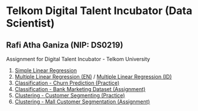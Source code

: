 # Telkom Digital Talent Incubator (Data Scientist)
## Rafi Atha Ganiza (NIP: DS0219)
Assignment for Digital Talent Incubator - Telkom University

1. [Simple Linear Regression](https://colab.research.google.com/github/rc-dbe/dti/blob/main/001_regression.ipynb)
2. [Multiple Linear Regression (EN)](https://colab.research.google.com/github/rafiag/DTI-Linear-Regression/blob/main/002_Multi_Linear_Regression_(EN).ipynb) / [Multiple Linear Regression (ID)](https://colab.research.google.com/github/rafiag/DTI-Linear-Regression/blob/main/003_Multi_Linear_Regression_(ID).ipynb)
3. [Classification - Churn Prediction (Practice)](https://colab.research.google.com/github/rafiag/DTI2020/blob/main/003_Classification_Churn_Prediction_(Practice).ipynb)
4. [Classification - Bank Marketing Dataset (Assignment)](https://colab.research.google.com/github/rafiag/DTI2020/blob/main/004_Classification_Bank_Marketing_Dataset_(Assignment).ipynb)
5. [Clustering - Customer Segmenting (Practice)](https://colab.research.google.com/github/rafiag/DTI2020/blob/main/005_Clustering_Customer_Segmenting_(Practice).ipynb)
6. [Clustering - Mall Customer Segmentation (Assignment)](https://colab.research.google.com/github/rafiag/DTI2020/blob/main/006_Clustering_Mall_Customer_Segmentation_(Assignment).ipynb)
